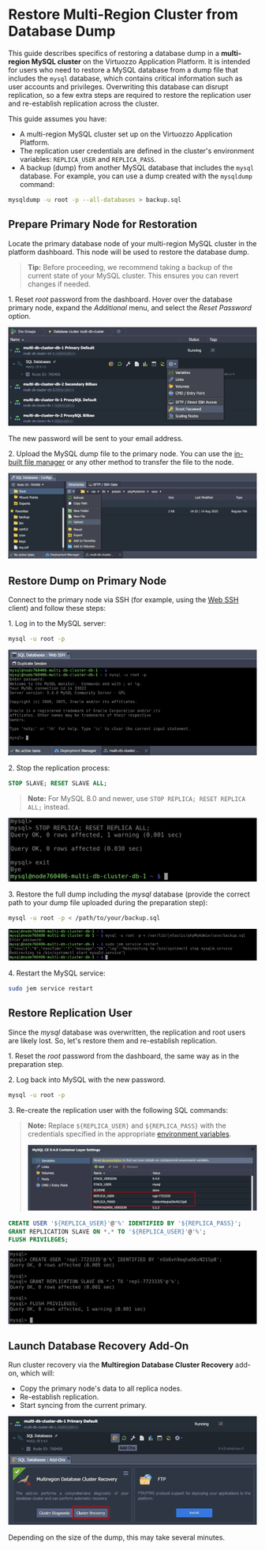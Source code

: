 # Restore Multi-Region Cluster from Database Dump

This guide describes specifics of restoring a database dump in a **multi-region MySQL cluster** on the Virtuozzo Application Platform. It is intended for users who need to restore a MySQL database from a dump file that includes the `mysql` database, which contains critical information such as user accounts and privileges. Overwriting this database can disrupt replication, so a few extra steps are required to restore the replication user and re-establish replication across the cluster.

This guide assumes you have:

- A multi-region MySQL cluster set up on the Virtuozzo Application Platform.
- The replication user credentials are defined in the cluster's environment variables: `REPLICA_USER` and `REPLICA_PASS`.
- A backup (dump) from another MySQL database that includes the `mysql` database. For example, you can use a dump created with the `mysqldump` command:

```bash
mysqldump -u root -p --all-databases > backup.sql
```


## Prepare Primary Node for Restoration

Locate the primary database node of your multi-region MySQL cluster in the platform dashboard. This node will be used to restore the database dump.

> **Tip:** Before proceeding, we recommend taking a backup of the current state of your MySQL cluster. This ensures you can revert changes if needed.

1\. Reset *root* password from the dashboard. Hover over the database primary node, expand the *Additional* menu, and select the *Reset Password* option.

![reset password](/images/manual-multi-region-restoration/01-reset-password.png)

The new password will be sent to your email address.

2\. Upload the MySQL dump file to the primary node. You can use the [in-built file manager](https://www.virtuozzo.com/application-platform-docs/configuration-file-manager/) or any other method to transfer the file to the node.

![upload dump file](/images/manual-multi-region-restoration/02-upload-dump-file.png)


## Restore Dump on Primary Node

Connect to the primary node via SSH (for example, using the [Web SSH](https://www.virtuozzo.com/application-platform-docs/web-ssh-client/) client) and follow these steps:

1\. Log in to the MySQL server:

```bash
mysql -u root -p
```

![MySQL log in](/images/manual-multi-region-restoration/03-mysql-log-in.png)

2\. Stop the replication process:

```sql
STOP SLAVE; RESET SLAVE ALL;
```

> **Note:** For MySQL 8.0 and newer, use `STOP REPLICA; RESET REPLICA ALL;` instead.

![stop replica](/images/manual-multi-region-restoration/04-stop-replica.png)

3\. Restore the full dump including the *mysql* database (provide the correct path to your dump file uploaded during the preparation step):

```bash
mysql -u root -p < /path/to/your/backup.sql
```

![restore dump](/images/manual-multi-region-restoration/05-restore-dump.png)

4\. Restart the MySQL service:

```bash
sudo jem service restart
```


## Restore Replication User

Since the *mysql* database was overwritten, the replication and root users are likely lost. So, let's restore them and re-establish replication.

1\. Reset the *root* password from the dashboard, the same way as in the preparation step.

2\. Log back into MySQL with the new password.

```bash
mysql -u root -p
```

3\. Re-create the replication user with the following SQL commands:

> **Note:** Replace `${REPLICA_USER}` and `${REPLICA_PASS}` with the credentials specified in the appropriate [environment variables](https://www.virtuozzo.com/application-platform-docs/container-variables/).
>
> ![replica credentials](/images/manual-multi-region-restoration/06-replica-credentials.png)

```sql
CREATE USER '${REPLICA_USER}'@'%' IDENTIFIED BY '${REPLICA_PASS}';
GRANT REPLICATION SLAVE ON *.* TO '${REPLICA_USER}'@'%';
FLUSH PRIVILEGES;
```

![replica user](/images/manual-multi-region-restoration/07-replica-user.png)


## Launch Database Recovery Add-On

Run cluster recovery via the **Multiregion Database Cluster Recovery** add-on, which will:

- Copy the primary node's data to all replica nodes.
- Re-establish replication.
- Start syncing from the current primary.

![recovery add-on](/images/manual-multi-region-restoration/08-recovery-addon.png)

Depending on the size of the dump, this may take several minutes.

